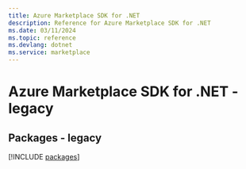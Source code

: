 ```yaml
---
title: Azure Marketplace SDK for .NET
description: Reference for Azure Marketplace SDK for .NET
ms.date: 03/11/2024
ms.topic: reference
ms.devlang: dotnet
ms.service: marketplace
---
```

# Azure Marketplace SDK for .NET - legacy
## Packages - legacy
[!INCLUDE [packages](marketplace-index.md)]